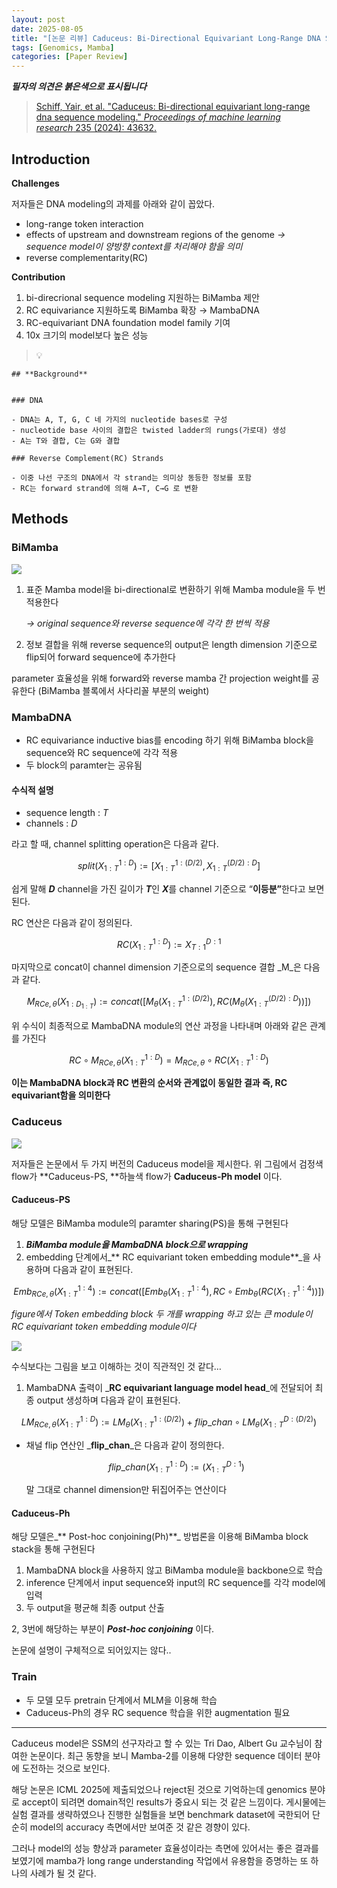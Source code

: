 ```yaml
---
layout: post
date: 2025-08-05
title: "[논문 리뷰] Caduceus: Bi-Directional Equivariant Long-Range DNA Sequence Modeling"
tags: [Genomics, Mamba]
categories: [Paper Review]
---
```


<span class="notion-red">_**필자의 의견은 붉은색으로 표시됩니다**_</span>


> [Schiff, Yair, et al. "Caduceus: Bi-directional equivariant long-range dna sequence modeling." ](https://pmc.ncbi.nlm.nih.gov/articles/PMC12189541/)[_Proceedings of machine learning research_](https://pmc.ncbi.nlm.nih.gov/articles/PMC12189541/)[ 235 (2024): 43632.](https://pmc.ncbi.nlm.nih.gov/articles/PMC12189541/)



## Introduction


**Challenges**


저자들은 DNA modeling의 과제를 아래와 같이 꼽았다.

- long-range token interaction
- effects of upstream and downstream regions of the genome 
_→ sequence model이 양방향 context를 처리해야 함을 의미_
- reverse complementarity(RC)

**Contribution**

1. bi-direcrional sequence modeling 지원하는 BiMamba 제안
1. RC equivariance 지원하도록 BiMamba 확장 → MambaDNA
1. RC-equivariant DNA foundation model family 기여
1. 10x 크기의 model보다 높은 성능

> 💡 


	## **Background**


	### DNA

	- DNA는 A, T, G, C 네 가지의 nucleotide bases로 구성
	- nucleotide base 사이의 결합은 twisted ladder의 rungs(가로대) 생성
	- A는 T와 결합, C는 G와 결합

	### Reverse Complement(RC) Strands

	- 이중 나선 구조의 DNA에서 각 strand는 의미상 동등한 정보를 포함
	- RC는 forward strand에 의해 A→T, C→G 로 변환


## Methods



### BiMamba


![](https://prod-files-secure.s3.us-west-2.amazonaws.com/542b861c-36a8-4051-84e5-8804b6728dba/2c247d59-7815-4980-99f0-8f0d21f445a7/image.png?X-Amz-Algorithm=AWS4-HMAC-SHA256&X-Amz-Content-Sha256=UNSIGNED-PAYLOAD&X-Amz-Credential=ASIAZI2LB466UA6ZE3QK%2F20251008%2Fus-west-2%2Fs3%2Faws4_request&X-Amz-Date=20251008T200127Z&X-Amz-Expires=3600&X-Amz-Security-Token=IQoJb3JpZ2luX2VjECwaCXVzLXdlc3QtMiJHMEUCIQCbLLOQYcmQ%2FnkgvSGHtlXZWJi4GwEbdRaceEJwxamNqgIgCDGBFaWJk67Eo%2FMXPaE4OF8hBFhx%2Bgxjs79Skeeyj6IqiAQIxf%2F%2F%2F%2F%2F%2F%2F%2F%2F%2FARAAGgw2Mzc0MjMxODM4MDUiDBVmtIOKtocpz6R%2FECrcA8cv8txG%2BtaOdc3YSseiZB%2BCTLOI4So%2FwynAmlGWsY5EJDq%2FZ2%2Biy8WnA91eyKzIk66Ah9HpgoVU2qeiuG2vuLzLsCgqeKrVpB7C2%2Bc8F3XF0CX6TP1Z4hsKw7UD4JCCCDhclYF7OMqLTzsBV%2BlPy8fi9VnrNxWzUhNahdDX6bgFcROz%2F26PDvGe8VjZANEAA6BwOhpR1CIXSxOl%2FhBn8I%2BquyUCR9QJTYGAz270B96zG68%2BEh%2FTchnqqhId2hYmkvZA6hNItUZXZxEYIchYCSS1WXaFczRSawaZqLyCi1C2yfT%2FDz%2BjbcdrxK6atbOD1tsVSdBB%2F2zWxdLNudksFRLhU7BJEypr3ZhrBn%2FgiSa8GjNrTuuunw9HV%2FfuUVgzgPb8QMfDrRCxuNxLgvyx6XiUTxutiv1zwOkwgLT5ivW7KiNX6fx9iIpdx%2FXhSupGBcVTve0lCbUQ7HROze69Q71PELgR1S3DnmpGMAagFeYMiNmbK%2FufbACs82IXjrcwrsHKwAQ1IUdR5gYVhHuIdFW3zpBm1FZ%2FFGSzvoR%2Bq1pZTCDKA%2BF7zV9xGG1X0rAMM3F2%2B%2BeIG4D3Ume7sitzXAyGK9jQjw5eR8J0wTbn7qzaCx0Vrto%2F26AZbEHmMOKAm8cGOqUBUwvahrsyPPxPwcOjZwivn2T5iYe0d0OuaFDmiLD2%2Fzm4l9UVzCNxnEm6UEJjcc16v7lcaJQq4BxTU4mSsjDOOOaJY4fyFMPf4tKLiBP%2BeaQFcbfNpAtfTqJ7C1D0NyhuSOvz9xJ6uIjdTouUUGdaSmT2WEDz61WBBPbNxwBTWPEge7kEhHEiZf%2FWGLEcjlTBeKPMIOVUKPmuSceFpDE9xw%2BS1j%2B0&X-Amz-Signature=d602bdc38dce2745064ce3cb804bdbecbe22f1aea7141ee04e38996554a5af20&X-Amz-SignedHeaders=host&x-amz-checksum-mode=ENABLED&x-id=GetObject)

1. 표준 Mamba model을 bi-directional로 변환하기 위해 Mamba module을 두 번 적용한다

	_→ original sequence와 reverse sequence에 각각 한 번씩 적용_

1. 정보 결합을 위해 reverse sequence의 output은 length dimension 기준으로 flip되어 forward sequence에 추가한다

parameter 효율성을 위해 forward와 reverse mamba 간 projection weight를 공유한다 (BiMamba 블록에서 사다리꼴 부분의 weight)



### MambaDNA

- RC equivariance inductive bias를 encoding 하기 위해 BiMamba block을 sequence와 RC sequence에 각각 적용
- 두 block의 paramter는 공유됨


#### 수식적 설명

- sequence length : _T_
- channels : _D_

라고 할 때,  channel splitting operation은 다음과 같다.


$$
split(X^{1:D}_{1:T}):=[X^{1:(D/2)}_{1:T},X^{(D/2):D}_{1:T}]
$$


<span class="notion-red">쉽게 말해 </span><span class="notion-red">_**D**_</span><span class="notion-red"> channel을 가진 길이가 </span><span class="notion-red">_**T**_</span><span class="notion-red">인 </span><span class="notion-red">_**X**_</span><span class="notion-red">를 channel 기준으로 “</span><span class="notion-red">**이등분”**</span><span class="notion-red">한다고 보면 된다.</span>


RC 연산은 다음과 같이 정의된다.


$$
RC(X^{1:D}_{1:T}):=X^{D:1}_{T:1}
$$


마지막으로 concat이 channel dimension 기준으로의 sequence 결합 _M_은 다음과 같다.


$$
M_{RCe,\theta}(X_{1:D_{1:T}}):=concat([M_{\theta}(X^{1:(D/2)}_{1:T}),RC(M_{\theta}(X^{(D/2):D}_{1:T}))])
$$


위 수식이 최종적으로 MambaDNA module의 연산 과정을 나타내며 아래와 같은 관계를 가진다


$$
RC\circ M_{RCe,\theta}(X^{1:D}_{1:T}) = M_{RCe,\theta} \circ RC(X^{1:D}_{1:T})
$$


**이는 MambaDNA block과 RC 변환의 순서와 관계없이 동일한 결과 즉, RC equivariant함을 의미한다**



### Caduceus


![](https://prod-files-secure.s3.us-west-2.amazonaws.com/542b861c-36a8-4051-84e5-8804b6728dba/f94a60d7-8145-473b-aef9-7c68d3ec604a/image.png?X-Amz-Algorithm=AWS4-HMAC-SHA256&X-Amz-Content-Sha256=UNSIGNED-PAYLOAD&X-Amz-Credential=ASIAZI2LB466UA6ZE3QK%2F20251008%2Fus-west-2%2Fs3%2Faws4_request&X-Amz-Date=20251008T200128Z&X-Amz-Expires=3600&X-Amz-Security-Token=IQoJb3JpZ2luX2VjECwaCXVzLXdlc3QtMiJHMEUCIQCbLLOQYcmQ%2FnkgvSGHtlXZWJi4GwEbdRaceEJwxamNqgIgCDGBFaWJk67Eo%2FMXPaE4OF8hBFhx%2Bgxjs79Skeeyj6IqiAQIxf%2F%2F%2F%2F%2F%2F%2F%2F%2F%2FARAAGgw2Mzc0MjMxODM4MDUiDBVmtIOKtocpz6R%2FECrcA8cv8txG%2BtaOdc3YSseiZB%2BCTLOI4So%2FwynAmlGWsY5EJDq%2FZ2%2Biy8WnA91eyKzIk66Ah9HpgoVU2qeiuG2vuLzLsCgqeKrVpB7C2%2Bc8F3XF0CX6TP1Z4hsKw7UD4JCCCDhclYF7OMqLTzsBV%2BlPy8fi9VnrNxWzUhNahdDX6bgFcROz%2F26PDvGe8VjZANEAA6BwOhpR1CIXSxOl%2FhBn8I%2BquyUCR9QJTYGAz270B96zG68%2BEh%2FTchnqqhId2hYmkvZA6hNItUZXZxEYIchYCSS1WXaFczRSawaZqLyCi1C2yfT%2FDz%2BjbcdrxK6atbOD1tsVSdBB%2F2zWxdLNudksFRLhU7BJEypr3ZhrBn%2FgiSa8GjNrTuuunw9HV%2FfuUVgzgPb8QMfDrRCxuNxLgvyx6XiUTxutiv1zwOkwgLT5ivW7KiNX6fx9iIpdx%2FXhSupGBcVTve0lCbUQ7HROze69Q71PELgR1S3DnmpGMAagFeYMiNmbK%2FufbACs82IXjrcwrsHKwAQ1IUdR5gYVhHuIdFW3zpBm1FZ%2FFGSzvoR%2Bq1pZTCDKA%2BF7zV9xGG1X0rAMM3F2%2B%2BeIG4D3Ume7sitzXAyGK9jQjw5eR8J0wTbn7qzaCx0Vrto%2F26AZbEHmMOKAm8cGOqUBUwvahrsyPPxPwcOjZwivn2T5iYe0d0OuaFDmiLD2%2Fzm4l9UVzCNxnEm6UEJjcc16v7lcaJQq4BxTU4mSsjDOOOaJY4fyFMPf4tKLiBP%2BeaQFcbfNpAtfTqJ7C1D0NyhuSOvz9xJ6uIjdTouUUGdaSmT2WEDz61WBBPbNxwBTWPEge7kEhHEiZf%2FWGLEcjlTBeKPMIOVUKPmuSceFpDE9xw%2BS1j%2B0&X-Amz-Signature=bb4e8a014fd404a4f8d04c751b4cf7f6fa97a3e83a241eb52c648b25db6bb0b1&X-Amz-SignedHeaders=host&x-amz-checksum-mode=ENABLED&x-id=GetObject)


저자들은 논문에서 두 가지 버전의 Caduceus model을 제시한다. 위 그림에서 검정색 flow가 **Caduceus-PS, **하늘색 flow가 **Caduceus-Ph model** 이다.



#### Caduceus-PS


해당 모델은 BiMamba module의 paramter sharing(PS)을 통해 구현된다

1. _**BiMamba module을 MambaDNA block으로 wrapping**_
1. embedding 단계에서_** RC equivariant token embedding module**_을 사용하며 다음과 같이 표현된다.

$$
Emb_{RCe,\theta}(X^{1:4}_{1:T}):=concat([Emb_{\theta}(X^{1:4}_{1:T}),RC \circ Emb_{\theta}(RC(X^{1:4}_{1:T}))])
$$


_figure에서 Token embedding block 두 개를 wrapping 하고 있는 큰 module이 RC equivariant token embedding module이다_


![](https://prod-files-secure.s3.us-west-2.amazonaws.com/542b861c-36a8-4051-84e5-8804b6728dba/b175e4da-71eb-4e91-8c23-a06dabe673c9/image.png?X-Amz-Algorithm=AWS4-HMAC-SHA256&X-Amz-Content-Sha256=UNSIGNED-PAYLOAD&X-Amz-Credential=ASIAZI2LB466UA6ZE3QK%2F20251008%2Fus-west-2%2Fs3%2Faws4_request&X-Amz-Date=20251008T200128Z&X-Amz-Expires=3600&X-Amz-Security-Token=IQoJb3JpZ2luX2VjECwaCXVzLXdlc3QtMiJHMEUCIQCbLLOQYcmQ%2FnkgvSGHtlXZWJi4GwEbdRaceEJwxamNqgIgCDGBFaWJk67Eo%2FMXPaE4OF8hBFhx%2Bgxjs79Skeeyj6IqiAQIxf%2F%2F%2F%2F%2F%2F%2F%2F%2F%2FARAAGgw2Mzc0MjMxODM4MDUiDBVmtIOKtocpz6R%2FECrcA8cv8txG%2BtaOdc3YSseiZB%2BCTLOI4So%2FwynAmlGWsY5EJDq%2FZ2%2Biy8WnA91eyKzIk66Ah9HpgoVU2qeiuG2vuLzLsCgqeKrVpB7C2%2Bc8F3XF0CX6TP1Z4hsKw7UD4JCCCDhclYF7OMqLTzsBV%2BlPy8fi9VnrNxWzUhNahdDX6bgFcROz%2F26PDvGe8VjZANEAA6BwOhpR1CIXSxOl%2FhBn8I%2BquyUCR9QJTYGAz270B96zG68%2BEh%2FTchnqqhId2hYmkvZA6hNItUZXZxEYIchYCSS1WXaFczRSawaZqLyCi1C2yfT%2FDz%2BjbcdrxK6atbOD1tsVSdBB%2F2zWxdLNudksFRLhU7BJEypr3ZhrBn%2FgiSa8GjNrTuuunw9HV%2FfuUVgzgPb8QMfDrRCxuNxLgvyx6XiUTxutiv1zwOkwgLT5ivW7KiNX6fx9iIpdx%2FXhSupGBcVTve0lCbUQ7HROze69Q71PELgR1S3DnmpGMAagFeYMiNmbK%2FufbACs82IXjrcwrsHKwAQ1IUdR5gYVhHuIdFW3zpBm1FZ%2FFGSzvoR%2Bq1pZTCDKA%2BF7zV9xGG1X0rAMM3F2%2B%2BeIG4D3Ume7sitzXAyGK9jQjw5eR8J0wTbn7qzaCx0Vrto%2F26AZbEHmMOKAm8cGOqUBUwvahrsyPPxPwcOjZwivn2T5iYe0d0OuaFDmiLD2%2Fzm4l9UVzCNxnEm6UEJjcc16v7lcaJQq4BxTU4mSsjDOOOaJY4fyFMPf4tKLiBP%2BeaQFcbfNpAtfTqJ7C1D0NyhuSOvz9xJ6uIjdTouUUGdaSmT2WEDz61WBBPbNxwBTWPEge7kEhHEiZf%2FWGLEcjlTBeKPMIOVUKPmuSceFpDE9xw%2BS1j%2B0&X-Amz-Signature=6c014dbd8caaded4231cec2d36f416227104f1e3bf98f715253724bf575de678&X-Amz-SignedHeaders=host&x-amz-checksum-mode=ENABLED&x-id=GetObject)


<span class="notion-red">수식보다는 그림을 보고 이해하는 것이 직관적인 것 같다…</span>

1. MambaDNA 출력이 _**RC equivariant language model head**_에 전달되어 최종 output 생성하며 다음과 같이 표현된다.

$$
LM_{RCe,\theta}(X^{1:D}_{1:T}):= LM_{\theta}(X^{1:(D/2)}_{1:T})+flip\_chan\circ LM_{\theta}(X^{D:(D/2)}_{1:T})
$$

- 채널 flip 연산인 _**flip\_chan**_은 다음과 같이 정의한다.

	$$
	flip\_chan(X^{1:D}_{1:T}):=(X^{D:1}_{1:T})
	$$


	말 그대로 channel dimension만 뒤집어주는 연산이다



#### Caduceus-Ph


해당 모델은_** Post-hoc conjoining(Ph)**_ 방법론을 이용해 BiMamba block stack을 통해 구현된다

1. MambaDNA block을 사용하지 않고 BiMamba module을 backbone으로 학습
1. inference 단계에서 input sequence와 input의 RC sequence를 각각 model에 입력
1. 두 output을 평균해 최종 output 산출

2, 3번에 해당하는 부분이 _**Post-hoc conjoining**_ 이다.


<span class="notion-red">논문에 설명이 구체적으로 되어있지는 않다..</span>



### Train

- 두 모델 모두 pretrain 단계에서 MLM을 이용해 학습
- Caduceus-Ph의 경우 RC sequence 학습을 위한 augmentation 필요

---


<span class="notion-red">Caduceus model은 SSM의 선구자라고 할 수 있는 Tri Dao, Albert Gu 교수님이 참여한 논문이다. 최근 동향을 보니 Mamba-2를 이용해 다양한 sequence 데이터 분야에 도전하는 것으로 보인다.</span>


<span class="notion-red">해당 논문은 ICML 2025에 제출되었으나 reject된 것으로 기억하는데 genomics 분야로 accept이 되려면 domain적인 results가 중요시 되는 것 같은 느낌이다. 게시물에는 실험 결과를 생략하였으나 진행한 실험들을 보면 benchmark dataset에 국한되어 단순히 model의 accuracy 측면에서만 보여준 것 같은 경향이 있다.</span>


<span class="notion-red">그러나 model의 성능 향상과 parameter 효율성이라는 측면에 있어서는 좋은 결과를 보였기에 mamba가 long range understanding 작업에서 유용함을 증명하는 또 하나의 사례가 될 것 같다.</span>

